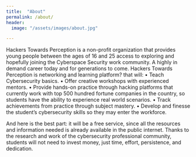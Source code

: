 ```yaml
---
title:  "About"
permalink: /about/
header:
  image: "/assets/images/about.jpg"

---
```


Hackers Towards Perception is a non-profit organization that provides young people between the ages of 16 and 25 access to exploring and hopefully joining the Cyberspace Security work community. A highly in demand career today and for generations to come.
Hackers Towards Perception is networking and learning platform? that will:
•	Teach Cybersecurity basics.
•	Offer creative workshops with experienced mentors. 
•	Provide hands-on practice through hacking platforms that currently work with top 500 hundred fortune companies in the country, so students have the ability to experience real world scenarios. 
•	Track achievements from practice through subject mastery.
•	Develop and finesse the student’s cybersecurity skills so they may enter the workforce. 

And here is the best part: it will be a free service, since all the resources and information needed is already available in the public internet.  Thanks to the research and work of the cybersecurity professional community, students will not need to invest money, just time, effort, persistence, and dedication. 
